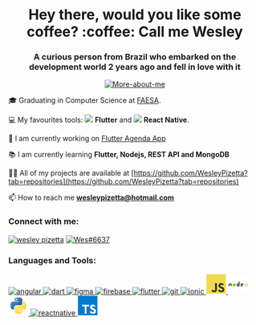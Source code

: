 <h1 align="center">Hey there, would you like some coffee? :coffee: Call me Wesley</h1>
<h3 align="center">A curious person from Brazil who embarked on the development world 2 years ago and fell in love with it</h3>

<p align="center">
<a href="https://ibb.co/4KdYRBs"><img src="https://i.ibb.co/S5rdwqQ/More-about-me.png" alt="More-about-me" border="0"></a>
</p>

:mortar_board: Graduating in Computer Science at [FAESA](https://www.faesa.br).

💻 My favourites tools: <img src="https://cdn.iconscout.com/icon/free/png-512/flutter-2038877-1720090.png" width="20"/> <b> Flutter</b> and <img src="https://i.ibb.co/4RHMmLQ/react.png" width="20"/> <b>React Native</b>. 

🔭 I am currently working on [Flutter Agenda App](https://github.com/WesleyPizetta/myappointments)


:books: I am currently learning **Flutter, Nodejs, REST API and MongoDB**

👨‍💻 All of my projects are available at [https://github.com/WesleyPizetta?tab=repositories](https://github.com/WesleyPizetta?tab=repositories)

📫 How to reach me **wesleypizetta@hotmail.com**

<h3 align="left">Connect with me:</h3>
<p align="left">

<a href="https://www.linkedin.com/in/wesley-pizetta-329606190/" target="blank"><img align="center" src="https://raw.githubusercontent.com/rahuldkjain/github-profile-readme-generator/master/src/images/icons/Social/linked-in-alt.svg" alt="wesley pizetta" height="30" width="30" /></a> <a href="https://discord.gg/Wes#6637" target="blank"><img align="center" src="https://raw.githubusercontent.com/rahuldkjain/github-profile-readme-generator/master/src/images/icons/Social/discord.svg" alt="Wes#6637" height="30" width="40" /></a>
</p>

<h3 align="left">Languages and Tools:</h3>
<p align="left"> <a href="https://angular.io" target="_blank"> <img src="https://angular.io/assets/images/logos/angular/angular.svg" alt="angular" width="40" height="40"/> </a> <a href="https://dart.dev" target="_blank"> <img src="https://www.vectorlogo.zone/logos/dartlang/dartlang-icon.svg" alt="dart" width="40" height="40"/> </a> 
<a href="https://www.figma.com/" target="_blank"> <img src="https://www.vectorlogo.zone/logos/figma/figma-icon.svg" alt="figma" width="40" height="40"/> </a> <a href="https://firebase.google.com/" target="_blank"> <img src="https://www.vectorlogo.zone/logos/firebase/firebase-icon.svg" alt="firebase" width="40" height="40"/> </a> <a href="https://flutter.dev" target="_blank"> <img src="https://www.vectorlogo.zone/logos/flutterio/flutterio-icon.svg" alt="flutter" width="40" height="40"/> </a> <a href="https://git-scm.com/" target="_blank"> <img src="https://www.vectorlogo.zone/logos/git-scm/git-scm-icon.svg" alt="git" width="40" height="40"/> </a> <a href="https://ionicframework.com" target="_blank"> <img src="https://upload.wikimedia.org/wikipedia/commons/d/d1/Ionic_Logo.svg" alt="ionic" width="40" height="40"/> </a> <a href="https://developer.mozilla.org/en-US/docs/Web/JavaScript" target="_blank"> <img src="https://raw.githubusercontent.com/devicons/devicon/master/icons/javascript/javascript-original.svg" alt="javascript" width="40" height="40"/> </a> <a href="https://nodejs.org" target="_blank"> <img src="https://raw.githubusercontent.com/devicons/devicon/master/icons/nodejs/nodejs-original-wordmark.svg" alt="nodejs" width="40" height="40"/> </a> <a href="https://www.python.org" target="_blank"> <img src="https://raw.githubusercontent.com/devicons/devicon/master/icons/python/python-original.svg" alt="python" width="40" height="40"/> </a> <a href="https://reactnative.dev/" target="_blank"> <img src="https://reactnative.dev/img/header_logo.svg" alt="reactnative" width="40" height="40"/> </a> <a href="https://www.typescriptlang.org/" target="_blank"> <img src="https://raw.githubusercontent.com/devicons/devicon/master/icons/typescript/typescript-original.svg" alt="typescript" width="40" height="40"/> </a> </p>
